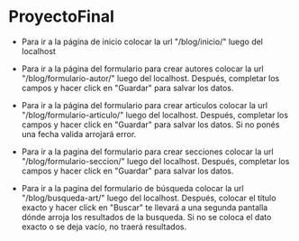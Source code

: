 # ProyectoFinal

* Para ir a la página de inicio colocar la url "/blog/inicio/" luego del localhost

* Para ir a la página del formulario para crear autores colocar la url "/blog/formulario-autor/" luego del localhost. Después, completar los campos y hacer click en "Guardar" para salvar los datos.

* Para ir a la página del formulario para crear articulos colocar la url "/blog/formulario-articulo/" luego del localhost. Después, completar los campos y hacer click en "Guardar" para salvar los datos. Si no ponés una fecha valida arrojará error.

* Para ir a la pagina del formulario para crear secciones colocar la url "/blog/formulario-seccion/" luego del localhost. Después, completar los campos y hacer click en "Guardar" para salvar los datos.

* Para ir a la pagina del formulario de búsqueda colocar la url "/blog/busqueda-art/" luego del localhost. Después, colocar el título exacto y hacer click en "Buscar" te llevará a una segunda pantalla dónde arroja los resultados de la busqueda. Si no se coloca el dato exacto o se deja vacío, no traerá resultados.
